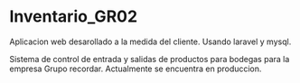 # Inventario_GR02

Aplicacion web desarollado a la medida del cliente. Usando laravel y mysql. 

Sistema de control de entrada y salidas de productos para bodegas para la empresa Grupo recordar. Actualmente se encuentra en produccion.

